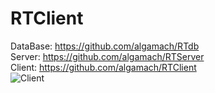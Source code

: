 # RTClient
DataBase: https://github.com/algamach/RTdb  
Server:   https://github.com/algamach/RTServer  
Client:   https://github.com/algamach/RTClient  
![Client](https://telegra.ph/file/89bdd80d3bf4e1659fbcd.png)
